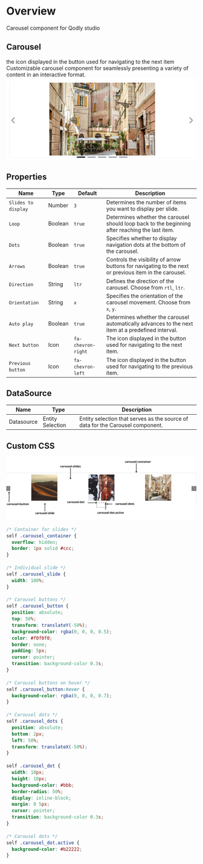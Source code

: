 # Overview

Carousel component for Qodly studio

## Carousel

the icon displayed in the button used for navigating to the next item
Customizable carousel component for seamlessly presenting a variety of content in an interactive format.
![carousel](public/carousel.png)

## Properties

| Name                | Type    | Default            | Description                                                                                           |
| ------------------- | ------- | ------------------ | ----------------------------------------------------------------------------------------------------- |
| `Slides to display` | Number  | `3`                | Determines the number of items you want to display per slide.                                         |
| `Loop`              | Boolean | `true`             | Determines whether the carousel should loop back to the beginning after reaching the last item.       |
| `Dots`              | Boolean | `true`             | Specifies whether to display navigation dots at the bottom of the carousel.                           |
| `Arrows`            | Boolean | `true`             | Controls the visibility of arrow buttons for navigating to the next or previous item in the carousel. |
| `Direction`         | String  | `ltr`              | Defines the direction of the carousel. Choose from `rtl`, `ltr`.                                      |
| `Orientation`       | String  | `x`                | Specifies the orientation of the carousel movement. Choose from `x`, `y`.                             |
| `Auto play`         | Boolean | `true`             | Determines whether the carousel automatically advances to the next item at a predefined interval.     |
| `Next button`       | Icon    | `fa-chevron-right` | The icon displayed in the button used for navigating to the next item.                                |
| `Previous button`   | Icon    | `fa-chevron-left`  | The icon displayed in the button used for navigating to the previous item.                            |

## DataSource

| Name       | Type             | Description                                                                    |
| ---------- | ---------------- | ------------------------------------------------------------------------------ |
| Datasource | Entity Selection | Entity selection that serves as the source of data for the Carousel component. |

## Custom CSS

![carousel css](public/carouselDocs.png)

```css
/* Container for slides */
self .carousel_container {
  overflow: hidden;
  border: 1px solid #ccc;
}

/* Individual slide */
self .carousel_slide {
  width: 100%;
}

/* Carousel buttons */
self .carousel_button {
  position: absolute;
  top: 50%;
  transform: translateY(-50%);
  background-color: rgba(0, 0, 0, 0.5);
  color: #f0f0f0;
  border: none;
  padding: 5px;
  cursor: pointer;
  transition: background-color 0.3s;
}

/* Carousel buttons on hover */
self .carousel_button:hover {
  background-color: rgba(0, 0, 0, 0.7);
}

/* Carousel dots */
self .carousel_dots {
  position: absolute;
  bottom: 2px;
  left: 50%;
  transform: translateX(-50%);
}

self .carousel_dot {
  width: 10px;
  height: 10px;
  background-color: #bbb;
  border-radius: 50%;
  display: inline-block;
  margin: 0 5px;
  cursor: pointer;
  transition: background-color 0.3s;
}

/* Carousel dots */
self .carousel_dot.active {
  background-color: #b22222;
}
```
